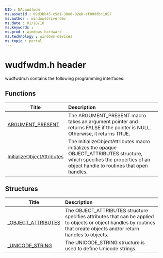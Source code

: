```yaml
---
UID : NA:wudfwdm
ms.assetid : 09d3bb45-c5d1-38ed-82eb-ef09ddbc1057
ms.author : windowsdriverdev
ms.date : 01/18/18
ms.keywords : 
ms.prod : windows-hardware
ms.technology : windows-devices
ms.topic : portal
---
```


# wudfwdm.h header



wudfwdm.h contains the following programming interfaces:





## Functions
| Title | Description |
| ---- |:---- |
| [ARGUMENT_PRESENT](nf-wudfwdm-argument_present.md) | The ARGUMENT_PRESENT macro takes an argument pointer and returns FALSE if the pointer is NULL. Otherwise, it returns TRUE. |
| [InitializeObjectAttributes](nf-wudfwdm-initializeobjectattributes.md) | The InitializeObjectAttributes macro initializes the opaque OBJECT_ATTRIBUTES structure, which specifies the properties of an object handle to routines that open handles. |



## Structures
| Title | Description |
| ---- |:---- |
| [_OBJECT_ATTRIBUTES](ns-wudfwdm-_object_attributes.md) | The OBJECT_ATTRIBUTES structure specifies attributes that can be applied to objects or object handles by routines that create objects and/or return handles to objects. |
| [_UNICODE_STRING](ns-wudfwdm-_unicode_string.md) | The UNICODE_STRING structure is used to define Unicode strings. |